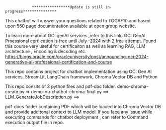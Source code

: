                 *****************Update is still in-progress***************
This chatbot will answer your questions related to TOGAF10 and based upon 550 page documentation available at open group website.

To learn more about OCI genAI services ,refer to this link. OCI GenAI Proessional certiication is free until July -2024 with 2 free attempt.
Found this course very useful for certificaiton as well as learning RAG, LLM architecture , Encoding & decoding etc.
https://blogs.oracle.com/oracleuniversity/post/announcing-oci-2024-generative-ai-professional-certification-and-course

This repo contains project for chatbot implementation using OCI Gen AI services, StreamLit, LangChain framework, Chroma Vector DB and Python

This repo consits of 3 python files and pdf-doc folder. 
demo-chroma-create.py => 
demo-ou-chatbot-chroma-final.py ==>
LLM_GenerateJobDescription.py ==>

pdf-docs folder containing PDF which will be loaded into Chroma Vector DB and provide additonal context to LLM model.
If you face any issue while executing commands for chatbot deployment , can refer to Command execution output file in repo.
